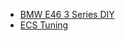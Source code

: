* [BMW E46 3 Series DIY](http://www.diymybmw.com/e46/category/maintenance/)
* [ECS Tuning](https://www.ecstuning.com/)